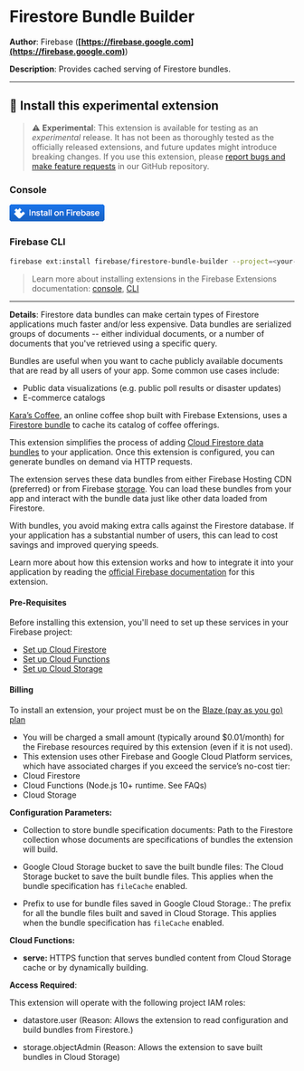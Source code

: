 # Firestore Bundle Builder

**Author**: Firebase (**[https://firebase.google.com](https://firebase.google.com)**)

**Description**: Provides cached serving of Firestore bundles.

---

## 🧩 Install this experimental extension

> ⚠️ **Experimental**: This extension is available for testing as an _experimental_ release. It has not been as thoroughly tested as the officially released extensions, and future updates might introduce breaking changes. If you use this extension, please [report bugs and make feature requests](https://github.com/firebase/experimental-extensions/issues/new/choose) in our GitHub repository.

### Console

[![Install this extension in your Firebase project](../install-extension.png?raw=true "Install this extension in your Firebase project")](https://console.firebase.google.com/project/_/extensions/install?ref=firebase/firestore-bundle-builder)

### Firebase CLI

```bash
firebase ext:install firebase/firestore-bundle-builder --project=<your-project-id>
```

> Learn more about installing extensions in the Firebase Extensions documentation: [console](https://firebase.google.com/docs/extensions/install-extensions?platform=console), [CLI](https://firebase.google.com/docs/extensions/install-extensions?platform=cli)

---

**Details**: Firestore data bundles can make certain types of Firestore applications much faster and/or less expensive. Data bundles are serialized groups of documents -- either individual documents, or a number of documents that you've retrieved using a specific query.

Bundles are useful when you want to cache publicly available documents that are read by all users of your app. Some common use cases include:

- Public data visualizations (e.g. public poll results or disaster updates)
- E-commerce catalogs

[Kara’s Coffee](https://github.com/FirebaseExtended/karas-coffee), an online coffee shop built with Firebase Extensions, uses a [Firestore bundle](https://us-central1-karas-coffee.cloudfunctions.net/ext-firestore-bundle-server-serve/shop) to cache its catalog of coffee offerings.

This extension simplifies the process of adding [Cloud Firestore data bundles](https://firebase.google.com/docs/firestore/bundles) to your application. Once this extension is configured, you can generate bundles on demand via HTTP requests.

The extension serves these data bundles from either Firebase Hosting CDN (preferred) or from Firebase [storage](https://firebase.google.com/docs/storage). You can load these bundles from your app and interact with the bundle data just like other data loaded from Firestore.

With bundles, you avoid making extra calls against the Firestore database. If your application has a substantial number of users, this can lead to cost savings and improved querying speeds.

Learn more about how this extension works and how to integrate it into your application by reading the [official Firebase documentation](https://firebase.google.com/docs/extensions/official/firestore-bundle-builder) for this extension.

#### Pre-Requisites

Before installing this extension, you'll need to set up these services in your Firebase project:

- [Set up Cloud Firestore](https://firebase.google.com/docs/firestore/quickstart)
- [Set up Cloud Functions](https://firebase.google.com/docs/functions)
- [Set up Cloud Storage](https://firebase.google.com/docs/storage)

#### Billing

To install an extension, your project must be on the [Blaze (pay as you go) plan](https://firebase.google.com/pricing)

- You will be charged a small amount (typically around $0.01/month) for the Firebase resources required by this extension (even if it is not used).
- This extension uses other Firebase and Google Cloud Platform services, which have associated charges if you exceed the service’s no-cost tier:
- Cloud Firestore
- Cloud Functions (Node.js 10+ runtime. See FAQs)
- Cloud Storage

**Configuration Parameters:**

- Collection to store bundle specification documents: Path to the Firestore collection whose documents are specifications of bundles the extension will build.

- Google Cloud Storage bucket to save the built bundle files: The Cloud Storage bucket to save the built bundle files. This applies when the bundle specification has `fileCache` enabled.

- Prefix to use for bundle files saved in Google Cloud Storage.: The prefix for all the bundle files built and saved in Cloud Storage. This applies when the bundle specification has `fileCache` enabled.

**Cloud Functions:**

- **serve:** HTTPS function that serves bundled content from Cloud Storage cache or by dynamically building.

**Access Required**:

This extension will operate with the following project IAM roles:

- datastore.user (Reason: Allows the extension to read configuration and build bundles from Firestore.)

- storage.objectAdmin (Reason: Allows the extension to save built bundles in Cloud Storage)

